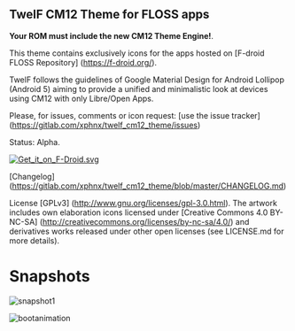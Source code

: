 ## TwelF CM12 Theme for FLOSS apps ##

**Your ROM must include the new CM12 Theme Engine!**.

This theme contains exclusively icons for the apps hosted on [F-droid FLOSS Repository] (https://f-droid.org/).

TwelF follows the guidelines of Google Material Design for Android Lollipop (Android 5) aiming to provide a unified and minimalistic look at devices using CM12 with only Libre/Open Apps. 

Please, for issues, comments or icon request:
[use the issue tracker] (https://gitlab.com/xphnx/twelf_cm12_theme/issues)

Status: Alpha.

[![Get_it_on_F-Droid.svg](https://gitlab.com/uploads/xphnx/twelf_cm12_theme/a4649863bd/Get_it_on_F-Droid.svg.png)](https://f-droid.org/app/org.twelf.cmtheme)

[Changelog] (https://gitlab.com/xphnx/twelf_cm12_theme/blob/master/CHANGELOG.md)

License [GPLv3] (http://www.gnu.org/licenses/gpl-3.0.html). The artwork includes own elaboration icons licensed under [Creative Commons 4.0 BY-NC-SA] (http://creativecommons.org/licenses/by-nc-sa/4.0/) and derivatives works released under other open licenses (see LICENSE.md for more details).

# Snapshots #

![snapshot1](https://gitlab.com/uploads/fdroid/fdroiddata/cc2c502443/snapshot1.png)

![bootanimation](https://gitlab.com/uploads/xphnx/twelf_cm12_theme/8abad1bfe1/bootanimation.gif)
